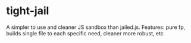 # tight-jail
A simpler to use and cleaner JS sandbox than jailed.js. Features: pure fp, builds single file to each specific need, cleaner more robust, etc
